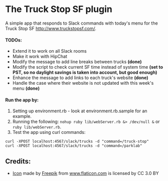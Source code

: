 # The Truck Stop SF plugin

A simple app that responds to Slack commands with today's menu for the Truck Stop SF http://www.truckstopsf.com/. 

#### TODOs:
* Extend it to work on all Slack rooms
* Make it work with HipChat
* Modify the message to add line breaks between trucks **(done)**
* Modify the script to check current SF time instead of system time **(set to PST, so no daylight savings is taken into account, but good enough)**
* Enhance the message to add links to each truck's website **(done)**
* Handle the case where their website is not updated with this week's menu **(done)**

#### Run the app by:
1. Setting up environment.rb - look at environment.rb.sample for an example.
2. Running the following: ```nohup ruby lib/webServer.rb &> /dev/null &``` or `ruby lib/webServer.rb`.
3. Test the app using curl commands: 
```
curl -XPOST localhost:4567/slack/trucks -d "command=/truck-stop"
curl -XPOST localhost:4567/slack/trucks -d "command=/parklab"
```

## Credits:
* [Icon](https://www.flaticon.com/free-icon/food-truck_1046762#term=food%20truck&page=1&position=8) made by [Freepik](http://www.freepik.com) from www.flaticon.com is licensed by CC 3.0 BY
